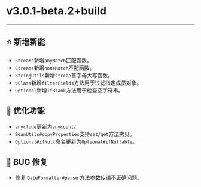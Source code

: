 # v3.0.1-beta.2+build

---------------------

## ⭐ 新增新能

- `Streams`新增`anyMatch`匹配函数。
- `Streams`新增`noneMatch`匹配函数。
- `StringUtils`新增`strcap`首字母大写函数。
- `UClass`新增`filterFields`方法用于过滤指定成员对象。
- `Optional`新增`ifBlank`方法用于检查空字符串。

## 👻 优化功能

- `anyclude`更新为`anycount`。
- `BeanUtils#copyProperties`支持`set/get`方法拷贝。
- `Optional#ifNull`命名更新为`Optional#ifNullable`。

## 🐞 BUG 修复

- 修复 `DateFormatter#parse` 方法参数传递不正确问题。